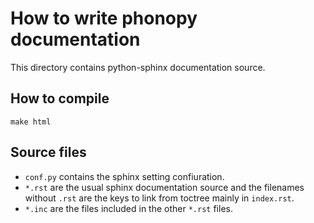 # How to write phonopy documentation

This directory contains python-sphinx documentation source.

## How to compile

```
make html
```

## Source files

* `conf.py` contains the sphinx setting confiuration.
* `*.rst` are the usual sphinx documentation source and the filenames without `.rst` are the keys to link from toctree mainly in `index.rst`.
* `*.inc` are the files included in the other `*.rst` files.
